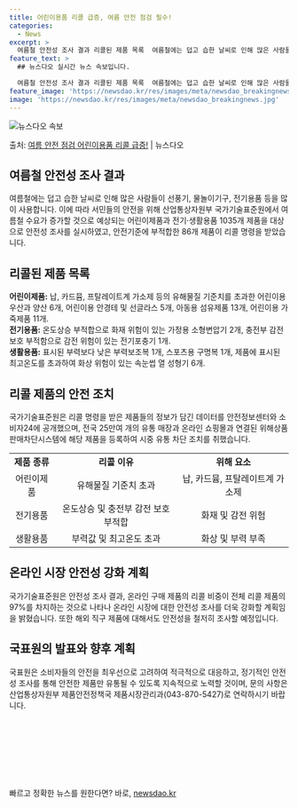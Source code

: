 ```yaml
---
title: 어린이용품 리콜 급증, 여름 안전 점검 필수!
categories:
  - News
excerpt: >
  여름철 안전성 조사 결과 리콜된 제품 목록  여름철에는 덥고 습한 날씨로 인해 많은 사람들이 선풍기, 물놀이…
feature_text: >
  ## 뉴스다오 실시간 뉴스 속보입니다.

  여름철 안전성 조사 결과 리콜된 제품 목록  여름철에는 덥고 습한 날씨로 인해 많은 사람들이 선풍기, 물놀이…
feature_image: 'https://newsdao.kr/res/images/meta/newsdao_breakingnews.jpg'
image: 'https://newsdao.kr/res/images/meta/newsdao_breakingnews.jpg'
---
```


![뉴스다오 속보](https://newsdao.kr/res/images/meta/newsdao_breakingnews.jpg)

<p>출처: <a href="https://newsdao.kr/4465" rel="dofollow">여름 안전 점검 어린이용품 리콜 급증!</a> | 뉴스다오</p>

<h2 data-ke-size="size26">여름철 안전성 조사 결과</h2>
<p data-ke-size="size16">여름철에는 덥고 습한 날씨로 인해 많은 사람들이 선풍기, 물놀이기구, 전기용품 등을 많이 사용합니다. 이에 따라 서민들의 안전을 위해 산업통상자원부 국가기술표준원에서 여름철 수요가 증가할 것으로 예상되는 어린이제품과 전기·생활용품 1035개 제품을 대상으로 안전성 조사를 실시하였고, 안전기준에 부적합한 86개 제품이 리콜 명령을 받았습니다.</p>

<h2 data-ke-size="size26">리콜된 제품 목록</h2>
<p data-ke-size="size16"><b>어린이제품:</b> 납, 카드뮴, 프탈레이트계 가소제 등의 유해물질 기준치를 초과한 어린이용 우산과 양산 6개, 어린이용 안경테 및 선글라스 5개, 아동용 섬유제품 13개, 어린이용 가죽제품 11개.<br>
<b>전기용품:</b> 온도상승 부적합으로 화재 위험이 있는 가정용 소형변압기 2개, 충전부 감전 보호 부적함으로 감전 위험이 있는 전기포충기 1개.<br>
<b>생활용품:</b> 표시된 부력보다 낮은 부력보조복 1개, 스포츠용 구명복 1개, 제품에 표시된 최고온도를 초과하여 화상 위험이 있는 속눈썹 열 성형기 6개.</p>

<h2 data-ke-size="size26">리콜 제품의 안전 조치</h2>
<p data-ke-size="size16">국가기술표준원은 리콜 명령을 받은 제품들의 정보가 담긴 데이터를 안전정보센터와 소비자24에 공개했으며, 전국 25만여 개의 유통 매장과 온라인 쇼핑몰과 연결된 위해상품판매차단시스템에 해당 제품을 등록하여 시중 유통 차단 조치를 취했습니다.</p>
<table>
  <tr>
    <td style="text-align: center; height: 17px;"><b>제품 종류</b></td>
    <td style="text-align: center; height: 17px;"><b>리콜 이유</b></td>
    <td style="text-align: center; height: 17px;"><b>위해 요소</b></td>
  </tr>
  <tr>
    <td style="text-align: center; height: 17px;">어린이제품</td>
    <td style="text-align: center; height: 17px;">유해물질 기준치 초과</td>
    <td style="text-align: center; height: 17px;">납, 카드뮴, 프탈레이트계 가소제</td>
  </tr>
  <tr>
    <td style="text-align: center; height: 17px;">전기용품</td>
    <td style="text-align: center; height: 17px;">온도상승 및 충전부 감전 보호 부적합</td>
    <td style="text-align: center; height: 17px;">화재 및 감전 위험</td>
  </tr>
  <tr>
    <td style="text-align: center; height: 17px;">생활용품</td>
    <td style="text-align: center; height: 17px;">부력값 및 최고온도 초과</td>
    <td style="text-align: center; height: 17px;">화상 및 부력 부족</td>
  </tr>
</table>

<h2 data-ke-size="size26">온라인 시장 안전성 강화 계획</h2>
<p data-ke-size="size16">국가기술표준원은 안전성 조사 결과, 온라인 구매 제품의 리콜 비중이 전체 리콜 제품의 97%를 차지하는 것으로 나타나 온라인 시장에 대한 안전성 조사를 더욱 강화할 계획임을 밝혔습니다. 또한 해외 직구 제품에 대해서도 안전성을 철저히 조사할 예정입니다.</p>

<h2 data-ke-size="size26">국표원의 발표와 향후 계획</h2>
<p data-ke-size="size16">국표원은 소비자들의 안전을 최우선으로 고려하여 적극적으로 대응하고, 정기적인 안전성 조사를 통해 안전한 제품만 유통될 수 있도록 지속적으로 노력할 것이며, 문의 사항은 산업통상자원부 제품안전정책국 제품시장관리과(043-870-5427)로 연락하시기 바랍니다.</p>

<p data-ke-size="size16">&nbsp;</p>
<p data-ke-size="size16">&nbsp;</p>
<p data-ke-size="size16">&nbsp;</p>
<p data-ke-size="size16">&nbsp;</p> 

빠르고 정확한 뉴스를 원한다면? 바로, <a href="https://newsdao.kr" rel="dofollow">newsdao.kr</a>


